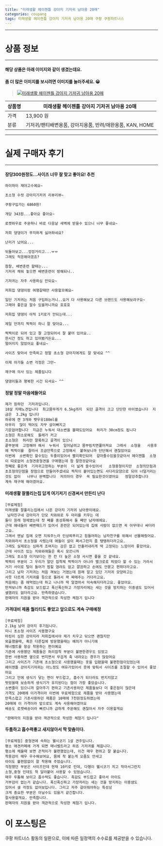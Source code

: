 ```yaml
---
title: "미래생활 헤이젠틀 강아지 기저귀 남아용 20매"
categories: coupang
tags: 미래생활 헤이젠틀 강아지 기저귀 남아용 20매 쿠팡 쿠팡파트너스
---
```

---

# 상품 정보

---

#### 해당 상품은 아래 이미지와 같이 생겼는데요. 
#### 좀 더 많은 이미지를 보시려면 이미지를 눌러주세요. 😀
> [![미래생활 헤이젠틀 강아지 기저귀 남아용 20매](https://static.coupangcdn.com/image/retail/images/2019/02/26/0/7/ea94a60b-06e9-48d6-97ec-657f1b5c9b1d.jpg)](https://link.coupang.com/re/AFFSDP?lptag=AF4416228&subid=AF4416228&pageKey=192217549&itemId=549950288&vendorItemId=4443115725&traceid=V0-143-20f53d3e461a61e8)

상품명 | 미래생활 헤이젠틀 강아지 기저귀 남아용 20매
-------|-------
가격 | 13,900 원
분류 | 기저귀/팬티배변용품, 강아지용품, 반려/애완용품, KAN, HOME

---

# 실제 구매자 후기

---


####    장당300원정도...사이즈 너무 잘 맞고 좋아요! 추천
    하이하이 재야고수예요~
    
    초소형 수컷 강아지기저귀 리뷰리뷰~
    
    쿠팡구입가는 6860원!
    
    개당 343원...좋아요 좋아요~
    
    로켓와우로 주문하니 바로 다음날 새벽에 받을수 있으니 너무 좋네요~
    
    저희 댕댕이가 무지하게 싫어하네요?
    
    난리가 났어요...
    
    뒤돌아보고...낑낑거리고...ㅠㅠ
    그래도 적응해야겠죠? 
    
    참참, 배변훈련 할때는...
    기저귀 채워 놓으면 배변훈련이 방해되니..
    
    기저귀는 자주 사용하심 안되요~
    
    저희집 댕댕이랑 여행갈때만 사용할꼬예요~
    
    일단 기저귀는 처음 구입하는거니..요거 다 사용해보고 다른 브랜드도 사용해보려구요~
    그래야 좋은걸 알수 있을꺼니까요 호호호
    
    저희집 댕댕이 아직 1키로가 안되는데...
    
    제일 안까지 찍찍이 하니 잘 맞아요...
    
    찍찍이로 되어 있고 잘 고정되어서 잘 붙어 있어요..
    한시간 정도 하고 있어봤거든요...
    떨어지지 않았어요 좋네요~
    
    사이즈 맞아서 만족하고 정말 초소형 강아지에게도 잘 맞네요 ^^
    
    이제 아가들 소변 걱정은 그만~
    
    재구매 의사 있는 제품입니다 
    
    댕댕이들과 행복한 시간 되셔요~ ^^

####    정말  정말 마음에들어요
    제가 원하던  기저귀입니다.
    18살 치매노견입니다  최고몸무게가 6.5kg까지  되던 골격이 크고 단단한 아이였습니다  지금은  3.2kg 입니다
    하루에 캔 3개와 펫우유180ml를 
    아무리  많이 먹어도 자꾸 살이빠지고 
    기운없어합니다  지금은 누워서 대소변을 볼때도있어요  허리가 30cm정도 됩니다
    소형은 최소로해도  둘레가 커고 
    초소형은  허리만 잘룩하고 골격이 있으니 
    끝부분에  고정해야 해서  누워서  일어날려고 몸부림치면풀어져요  그래서  소형을   사용후에 찍찍이를  잘라서 조금안쪽으로 고정해서  붙혀보니까 단단해서 괜찮았어요
    이번에  소변확인 할수있는 두줄이있어서 빨리확인되어  갈아줄수있을것같아서 헤이젠틀  소형이 따로없어 소형견중형견을 구매했는데 참 잘한것같아요
    첫째로 좋은게  기저귀고정하는 부분이  더 넓게 쓸수있어서   소형중형이지만  소형의단점과  초조형의단점을 장점으로 만들어주셨네요 찍칙이 붙어있는면도 사다리모양으로 되어 너덜거리는것도 없이   너무나 완벽합니다  저의아이 경우  꼭 필요한것이였어요   정말강추합니다
    계속 재구매 해야겠어요.

####    미래생활 잘풀리는집 답게 여기저기 신경써서 만든티 난다
    [무료체험]
    미래생활 잘풀리는집에서 나온 강아지 기저귀 남아용이에요.
     남자친구네 강아지가 단모 치와와로 두 마리를 키우는 데 
    둘다 원래 형제였는데 첫 째를 중성화해서 둘 째만 남자애에요. 
    근데 얘네들이 배변패드가 있어서 훈련은 되어있는데 집에 사람이 없으면 꼭 아무데나 싸더라고요. 
    그래서 맨날 집에 오면 치워주느라 인상찌푸리고 힘들어하는 남자친구를 위해서 선물해줬어요. 
    치와와라서 초소형을 사줬는데 애들이 살이 쪄서그런지 좀 탱탱하더라고요. 
    그래도 실제로는 심하게 조여지는 감은 없고 안흘러내리게 딱 고정되는 느낌이라 좋았어요. 
    근데 사이즈 있는 치와와애들은 혹시 모르니까 
    그래도 초소형 이거보다는 한 칸 더 높은 소형 사시면 좋을 것 같네요. 
    찍찍이 부분이 그 우리가 알던 접착제 찍찍이가 아니라 밸크로로 띄었다 할 수 있는 거라서 
    거기 사이로 털이 들어가 찝힐 염려도 없고 깔끔하고 손에도 안묻고 편하더라고요. 
    그리고 남자 기저귀는 처음 껴보는 거였는데 원래 알고 있던 기저귀 모양하고는 
    사뭇 다르게 기저귀를 등으로 돌려서 꽉 짜매주는 거더라고요. 
    처음에는 좀 애먹었는데 하고 나니까 딱 알겠어서 익숙해지더라고요. 좋았어요. 
    만져보니까 촉감도 보드랍고 폭신폭신하고 가장자리에는 새는 것을 방지하는 이중샘도 있어서
    샐염려도 없더라고요. 만족하였습니다.
    판매자의 지원을 받아 객관적으로 작성한 체험기 입니다

####    가격대비 제품 퀄리티도 좋았고 앞으로도 계속 구매예정
    [무료체험]
    2.1kg 남아 강아지 후기입니다.
    미니 초소형 사이즈 사용했구요
    마킹이 심한 강아지라 저희집에서야 제가 치우고 닦으면 괜찮지만
    외출했을때, 혹은 다른집에 방문했을때는 예의가 아니기에
    매너벨트를 항상 착용하는 편이예요
    기존에 사용했던 제품들은 허리접착 부분이 불편한경우도 있었고
    한번 사용하면 옆으로 번지면서 무겁게 축 내려오는 경우가 많았어요
    그리고 사이즈가 기존에 초소형으로 사용했을때는 옷을 입혔을때 불편한점이있었는데
    헤이젠틀 강아지기저귀는 어느정도 여유가있어서 옷에 맞춰서 사이즈를 조절할 수 있어서 좋았어요
    그리고 안에 생식기 닿는 면이 부드럽고, 흡수가 되더라도 번지지않고
    벗었을때 보송하게 생식기가 유지된다는 점이 가장 좋았습니다.
    소변줄이 있으니까 갈아주기 편하고 기존사용하던 제품들보다 더 좋은점이 많은데
    가격도 20매에 이가격이라 이번에 무료체험으로 제품을 받아 사용했는데
    만족스럽고 기존사용하던 제품은 10매에 7천원정도하였는데
    20매에 이 가격이라 앞으로도 계속 사용해야겠어요
    배송도 로켓배송이라 빠르니까 급하게 주문해도 괜찮아서 자주 이용할게요
    
    "판매자의 지원을 받아 객관적으로 작성한 체험기 입니다"

####    두툼하고 흡수력좋고 새지않아서 딱 맞춤이다.
    [무료체험] 중형견에 속하는 웰시코기 1살 견주입니다.
    평소 애견카페에 가게 되면 매너벨트라고 하죠 기저귀를 체웁니다.
    평소에 채울때 보면 끈적이가 불편했었는데, 이건 매우 편하고 잘 붙습니다.
    착용감이 매우 우수해보여요, 몸에 착 붙는게 오줌도 안새고
    아이도 불편함없이 잘 착용해 주었습니다.
    걱정했던 부분은 사이즈인데 현재 10키로 인데, 다행이 웰시코기 치고 작아서그런지
    소형,중형 인데도 착 달라붙어 사용할 수 있었습니다.
    매우 두툼해 보이고 흡수력도 좋습니다. 촉감도 부드럽고 좋아서 아이도
    거부감이 없는거 같습니다. 폭신폭신하고 가장자리는 새는 것을 방지하는 이중샘도
    있어서 샐 걱정도 없어보입니다. 그리고 자주 갈아줘야하는 특성상
    크게 중요한 부분은 아닐수도 있을거 같긴합니다.
    잘사용할게요. 만족합니다.
    판매자의 지원을 받아 객관적으로 작성한 체험기 입니다.



# 이 포스팅은
쿠팡 파트너스 활동의 일환으로, 이에 따른 일정액의 수수료를 제공받을 수 있습니다.